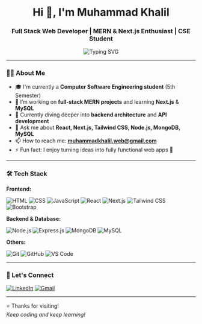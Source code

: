 <h1 align="center">Hi 👋, I'm Muhammad Khalil</h1>
<h3 align="center">Full Stack Web Developer | MERN & Next.js Enthusiast | CSE Student</h3>

<p align="center">
  <img src="https://readme-typing-svg.demolab.com?font=Fira+Code&duration=3000&pause=1000&center=true&width=435&lines=Full+Stack+Web+Developer;Passionate+Learner+%26+Problem+Solver;Love+Building+Real+World+Projects" alt="Typing SVG" />
</p>

---

### 👨‍💻 About Me

- 🎓 I'm currently a **Computer Software Engineering student** (5th Semester)
- 🔭 I’m working on **full-stack MERN projects** and learning **Next.js** & **MySQL**
- 🌱 Currently diving deeper into **backend architecture** and **API development**
- 💬 Ask me about **React, Next.js, Tailwind CSS, Node.js, MongoDB, MySQL**
- 📫 How to reach me: **muhammadkhalil.web@gmail.com**
- ⚡ Fun fact: I enjoy turning ideas into fully functional web apps 🚀

---

### 🛠️ Tech Stack

**Frontend:**

![HTML](https://img.shields.io/badge/HTML-E34F26?style=flat&logo=html5&logoColor=white)
![CSS](https://img.shields.io/badge/CSS-1572B6?style=flat&logo=css3&logoColor=white)
![JavaScript](https://img.shields.io/badge/JavaScript-F7DF1E?style=flat&logo=javascript&logoColor=black)
![React](https://img.shields.io/badge/React-20232A?style=flat&logo=react&logoColor=61DAFB)
![Next.js](https://img.shields.io/badge/Next.js-000000?style=flat&logo=nextdotjs&logoColor=white)
![Tailwind CSS](https://img.shields.io/badge/Tailwind_CSS-38B2AC?style=flat&logo=tailwind-css&logoColor=white)
![Bootstrap](https://img.shields.io/badge/Bootstrap-563D7C?style=flat&logo=bootstrap&logoColor=white)

**Backend & Database:**

![Node.js](https://img.shields.io/badge/Node.js-339933?style=flat&logo=nodedotjs&logoColor=white)
![Express.js](https://img.shields.io/badge/Express.js-000000?style=flat&logo=express&logoColor=white)
![MongoDB](https://img.shields.io/badge/MongoDB-4EA94B?style=flat&logo=mongodb&logoColor=white)
![MySQL](https://img.shields.io/badge/MySQL-005C84?style=flat&logo=mysql&logoColor=white)

**Others:**

![Git](https://img.shields.io/badge/Git-F05032?style=flat&logo=git&logoColor=white)
![GitHub](https://img.shields.io/badge/GitHub-181717?style=flat&logo=github&logoColor=white)
![VS Code](https://img.shields.io/badge/VS_Code-007ACC?style=flat&logo=visual-studio-code&logoColor=white)

---

### 🔗 Let's Connect

[![LinkedIn](https://img.shields.io/badge/LinkedIn-blue?style=flat&logo=linkedin&logoColor=white)](https://linkedin.com/in/khalil-dev)
[![Gmail](https://img.shields.io/badge/Gmail-D14836?style=flat&logo=gmail&logoColor=white)](mailto:muhammadkhalil.web@gmail.com)

---

⭐️ Thanks for visiting!  
_Keep coding and keep learning!_

